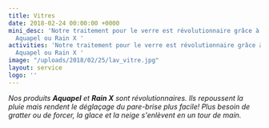 ```yaml
---
title: Vitres
date: 2018-02-24 00:00:00 +0000
mini_desc: 'Notre traitement pour le verre est révolutionnaire grâce à nos produits
  Aquapel ou Rain X '
activities: 'Notre traitement pour le verre est révolutionnaire grâce à nos produits
  Aquapel ou Rain X '
image: "/uploads/2018/02/25/lav_vitre.jpg"
layout: service
logo: ''
---
```

_Nos produits **Aquapel** et **Rain X** sont révolutionnaires. Ils repoussent la pluie mais rendent le déglaçage du pare-brise plus facile! Plus besoin de gratter ou de forcer, la glace et la neige s'enlèvent en un tour de main._